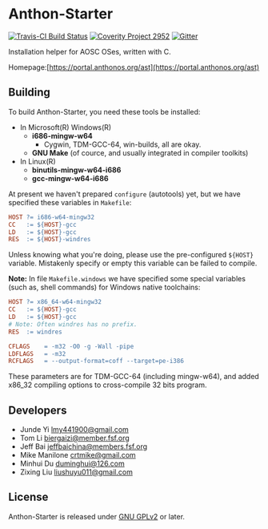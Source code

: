 Anthon-Starter
==============

[![Travis-CI Build Status](https://travis-ci.org/AOSC-Dev/Anthon-Starter.svg?branch=0.2.0-devel)](https://travis-ci.org/AOSC-Dev/Anthon-Starter)
[![Coverity Project 2952](https://scan.coverity.com/projects/2952/badge.svg)](https://scan.coverity.com/projects/2952)
[![Gitter](https://badges.gitter.im/Join%20Chat.svg)](https://gitter.im/AOSC-Dev/Anthon-Starter?utm_source=badge&utm_medium=badge&utm_campaign=pr-badge)

Installation helper for AOSC OSes, written with C.

Homepage:[https://portal.anthonos.org/ast](https://portal.anthonos.org/ast)

Building
--------

To build Anthon-Starter, you need these tools be installed:

- In Microsoft(R) Windows(R)
    - **i686-mingw-w64**
        - Cygwin, TDM-GCC-64, win-builds, all are okay.
    - **GNU Make** (of cource, and usually integrated in compiler toolkits)
- In Linux(R)
    - **binutils-mingw-w64-i686**
    - **gcc-mingw-w64-i686**

At present we haven't prepared `configure` (autotools) yet, but we have specified these variables in `Makefile`:

````Makefile
HOST ?= i686-w64-mingw32
CC   := ${HOST}-gcc
LD   := ${HOST}-gcc
RES  := ${HOST}-windres
````

Unless knowing what you're doing, please use the pre-configured `${HOST}` variable. Mistakenly specify or empty this variable can be failed to compile.

**Note:** In file `Makefile.windows` we have specified some special variables (such as, shell commands) for Windows native toolchains:

````Makefile
HOST ?= x86_64-w64-mingw32
CC   := ${HOST}-gcc
LD   := ${HOST}-gcc
# Note: Often windres has no prefix.
RES  := windres

CFLAGS    = -m32 -O0 -g -Wall -pipe
LDFLAGS   = -m32
RCFLAGS   = --output-format=coff --target=pe-i386
````

These parameters are for TDM-GCC-64 (including mingw-w64),
and added x86_32 compiling options to cross-compile 32 bits program.

Developers
----------

* Junde Yi <lmy441900@gmail.com>
* Tom Li <biergaizi@member.fsf.org>
* Jeff Bai <jeffbaichina@members.fsf.org>
* Mike Manilone <crtmike@gmail.com>
* Minhui Du <duminghui@126.com>
* Zixing Liu <liushuyu011@gmail.com>

License
-------

Anthon-Starter is released under [GNU GPLv2](http://www.gnu.org/licenses/gpl.html) or later.
